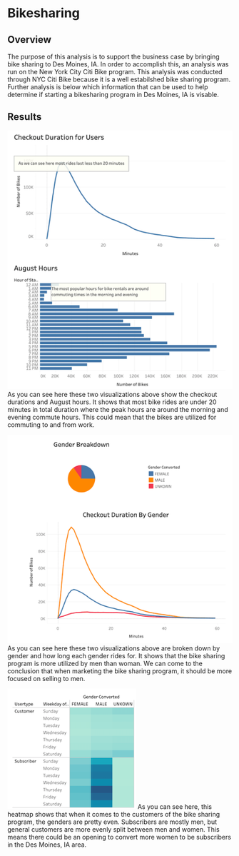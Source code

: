 # Bikesharing

## Overview
The purpose of this analysis is to support the business case by bringing bike sharing to Des Moines, IA. In order to accomplish this, an analysis was run on the New York City Citi Bike program. This analysis was conducted through NYC Citi Bike because it is a well estabilshed bike sharing program. Further analysis is below which information that can be used to help determine if starting a bikesharing program in Des Moines, IA is visable.

## Results
![](https://github.com/EJones621/Bikesharing/blob/main/Tableau_Images/Image1.png)
As you can see here these two visualizations above show the checkout durations and August hours. It shows that most bike rides are under 20 minutes in total duration where the peak hours are around the morning and evening commute hours. This could mean that the bikes are utilized for commuting to and from work.

![](https://github.com/EJones621/Bikesharing/blob/main/Tableau_Images/Image2.png)
As you can see here these two visualizations above are broken down by gender and how long each gender rides for. It shows that the bike sharing program is more utilized by men than woman. We can come to the conclusion that when marketing the bike sharing program, it should be more focused on selling to men.

![](https://github.com/EJones621/Bikesharing/blob/main/Tableau_Images/Image3.png)
As you can see here, this heatmap shows that when it comes to the customers of the bike sharing program, the genders are pretty even. Subscribers are mostly men, but general customers are more evenly split between men and women. This means there could be an opening to convert more women to be subscribers in the Des Moines, IA area.

